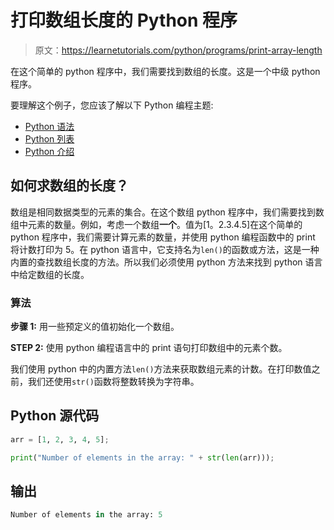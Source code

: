 # 打印数组长度的 Python 程序

> 原文：<https://learnetutorials.com/python/programs/print-array-length>

在这个简单的 python 程序中，我们需要找到数组的长度。这是一个中级 python 程序。

要理解这个例子，您应该了解以下 Python 编程主题:

*   [Python 语法](../../python/syntax-comments "Python Syntax")
*   [Python 列表](../../python/python-lists "Arrays in Python")
*   [Python 介绍](../../python/introduction-tutorial "Python introduction")

## 如何求数组的长度？

数组是相同数据类型的元素的集合。在这个数组 python 程序中，我们需要找到数组中元素的数量。例如，考虑一个数组**一个**。值为[1。2.3.4.5]在这个简单的 python 程序中，我们需要计算元素的数量，并使用 python 编程函数中的 print 将计数打印为 5。在 python 语言中，它支持名为`len()`的函数或方法，这是一种内置的查找数组长度的方法。所以我们必须使用 python 方法来找到 python 语言中给定数组的长度。

### 算法

**步骤 1:** 用一些预定义的值初始化一个数组。

**STEP 2:** 使用 python 编程语言中的 print 语句打印数组中的元素个数。

我们使用 python 中的内置方法`len()`方法来获取数组元素的计数。在打印数值之前，我们还使用`str()`函数将整数转换为字符串。

## Python 源代码

```py
arr = [1, 2, 3, 4, 5];     

print("Number of elements in the array: " + str(len(arr))); 

```

## 输出

```py
Number of elements in the array: 5
```